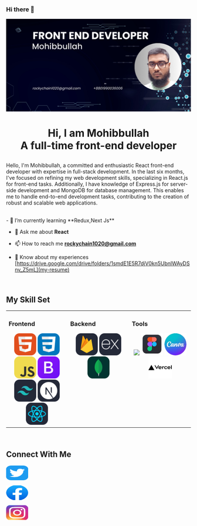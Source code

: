 ### Hi there 👋

<img src='./front-end-0developer.png'>


<h1 align='center'>

Hi, I am Mohibbullah
<br>
A full-time front-end developer

</h1>
<!-- description -->
<p>Hello, I'm Mohibbullah, a committed and enthusiastic React front-end developer with expertise in full-stack development. In the last six months, I've focused on refining my web development skills, specializing in React.js for front-end tasks. Additionally, I have knowledge of Express.js for server-side development and MongoDB for database management. This enables me to handle end-to-end development tasks, contributing to the creation of robust and scalable web applications.
</p>

<br/>
- 🌱 I’m currently learning **Redux,Next Js**

- 💬 Ask me about **React**

- 📫 How to reach me **rockychain1020@gmail.com**

- 📄 Know about my experiences [https://drive.google.com/drive/folders/1smdE1E5R7djV0kn5UbnlWAyDSnv_Z5mL](my-resume)

<br/>

<!-- my ------ -->
<!-- <div align='center'>
<a href="https://git.io/streak-stats"><img src="https://github-readme-streak-stats.herokuapp.com?user=Mohibbulla-MMM&theme=github-dark&border_radius=2.6&mode=weekly" alt="GitHub Streak" /></a>
</div> -->


<!-- my skills -->

## My Skill Set

<!-- fron end teachnology ------------------------ -->
<table><tr><td valign="top" width="33%">

### Frontend

<div align="center">
<img height="60" src="./images/HTML.svg"/>
<img height="60" src="./images/CSS.svg"/>
<img height="60" src="./images/JavaScript.svg"/>
<img height="60" src="./images/Bootstrap.svg"/>
<img height="60" src="./images/TailwindCSS-Dark.svg"/>
<img height="60" src="./images/NextJS-Dark.svg"/>
<img height="60" src="./images/React-Dark.svg" >
</div>

<!-- back end teachnology ------------------------ -->
</td><td valign="top" width="33%">

### Backend

<div align="center"> 
<img height="60" src="./images/Firebase-Dark.svg"/>
<img height="60" src="./images/ExpressJS-Dark.svg"/>
<img height="60" src="./images/MongoDB.svg"/>
</div>

<!-- Uses tools ------------------------ -->
</td><td valign="top" width="33%">

### Tools

<div align="center"> 
<img height="60" src="./images/VSCode-Dark.svg.svg"/>
<img height="60" src="./images/figma.png"/>
<img height="60" src="./images/canva.png"/>
<img height="60" src="./images/vercel.png"/>
</div>

</td></tr></table>
<br/>

<!-- social icon and link -->
## Connect With Me
<p align="left">
<a href="https://twitter.com/mohibbullammm/" target="blank"><img align="center" src="./images/Twitter.svg" alt="priom121" height="40" width="60" /></a>

<a href="https://www.facebook.com/profile.php?id=100075292367588" target="blank"><img align="center" src="./images/facebook.png" alt="priom" height="40" width="60" /></a>

<a href="https://www.instagram.com/mohibbullam3/" target="blank"><img align="center" src="./images/instragram.png" alt="priom" height="40" width="60" /></a>

</p>

<!--
**Mohibbulla-MMM/Mohibbulla-MMM** is a ✨ _special_ ✨ repository because its `README.md` (this file) appears on your GitHub profile.

  -->
